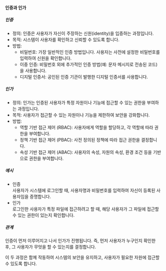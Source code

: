 
#### 인증과 인가

##### 인증

* 정의: 인증은 사용자가 자신이 주장하는 신원(identity)을 입증하는 과정입니다.  
* 목적: 시스템이 사용자를 확인하고 신뢰할 수 있도록 합니다.  
* 방법:  
  * 비밀번호: 가장 일반적인 인증 방법입니다. 사용자는 사전에 설정한 비밀번호를 입력하여 신원을 확인합니다.
  * 이중 인증: 비밀번호 외에 추가적인 인증 방법(예: 문자 메시지로 전송된 코드)을 사용합니다.
  * 디지털 인증서: 공인된 인증 기관이 발행한 디지털 인증서를 사용합니다.

##### 인가

* 정의: 인가는 인증된 사용자가 특정 자원이나 기능에 접근할 수 있는 권한을 부여하는 과정입니다.  
* 목적: 사용자가 접근할 수 있는 자원이나 기능을 제한하여 보안을 강화합니다.  
* 방법:  
  * 역할 기반 접근 제어 (RBAC): 사용자에게 역할을 할당하고, 각 역할에 따라 권한을 부여합니다.  
  * 정책 기반 접근 제어 (PBAC): 사전 정의된 정책에 따라 접근 권한을 결정합니다.  
  * 속성 기반 접근 제어 (ABAC): 사용자의 속성, 자원의 속성, 환경 조건 등을 기반으로 권한을 부여합니다.  

##### 예시

* 인증  
  사용자가 시스템에 로그인할 때, 사용자명과 비밀번호를 입력하여 자신이 등록된 사용자임을 증명합니다.  
* 인가  
  로그인한 사용자가 특정 파일에 접근하려고 할 때, 해당 사용자가 그 파일에 접근할 수 있는 권한이 있는지 확인합니다.  

##### 관계

인증이 먼저 이루어지고 나서 인가가 진행됩니다. 즉, 먼저 사용자가 누구인지 확인한 후,
그 사용자가 무엇을 할 수 있는지를 결정합니다.

이 두 과정은 함께 작동하여 시스템의 보안을 유지하고, 사용자가 필요한 자원에 접근할 수 있도록 합니다.
